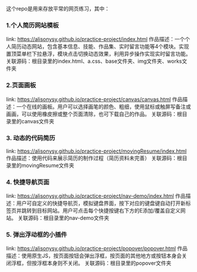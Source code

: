 这个repo是用来存放平常的网页练习，其中：

### 1.个人简历网站模板  
link: https://alisonysy.github.io/practice-project/index.html
作品描述：一个个人简历动态网站，包含基本信息、技能、作品集、实时留言功能等4个模块。实现置顶菜单栏下拉悬浮，模块点击切换动态效果，利用异步操作实现实时留言功能。
关联源码：根目录里的index.html、a.css、base文件夹、img文件夹、works文件夹

### 2.页面画板  
link: https://alisonysy.github.io/practice-project/canvas/canvas.html
作品描述：一个在线的画板。用户可以选择画笔的颜色、粗细，使用鼠标或触屏写备注或画画，可以使用橡皮擦或整个页面清除，也可下载自己的作品。
关联源码：根目录里的canvas文件夹

### 3. 动态的代码简历
link: https://alisonysy.github.io/practice-project/movingResume/index.html
作品描述：使用代码来展示简历的制作过程（简历资料未完善）
关联源码：根目录里的movingResume文件夹

### 4. 快捷导航页面
link: https://alisonysy.github.io/practice-project/nav-demo/index.html
作品描述：用户可自定义的快捷导航页，模拟键盘界面，按下对应的键盘键自动打开新标签页并跳转到目标网站。用户可点击每个快捷按键右下方的E添加/覆盖自定义网站。
关联源码：根目录里的nav-demo文件夹

### 5. 弹出浮动框的小插件
link: https://alisonysy.github.io/practice-project/popover/popover.html
作品描述：使用原生JS，按页面按钮会弹出浮框，按页面的其他地方或按钮本身会关闭浮框，但按浮框本身则不关闭。
关联源码：根目录里的popover文件夹